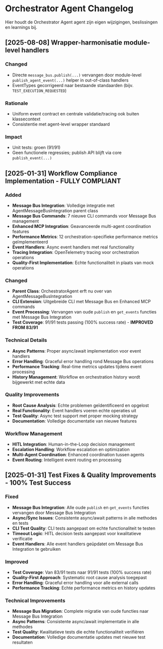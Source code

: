 # Orchestrator Agent Changelog

Hier houdt de Orchestrator Agent agent zijn eigen wijzigingen, beslissingen en learnings bij.

## [2025-08-08] Wrapper-harmonisatie module-level handlers

### Changed
- Directe `message_bus.publish(...)` vervangen door module-level `publish_agent_event(...)` helper in out-of-class handlers
- EventTypes gecorrigeerd naar bestaande standaarden (bijv. `TEST_EXECUTION_REQUESTED`)

### Rationale
- Uniform event contract en centrale validatie/tracing ook buiten klassecontext
- Consistentie met agent-level wrapper standaard

### Impact
- Unit tests: groen (91/91)
- Geen functionele regressies; publish API blijft via core `publish_event(...)`

## [2025-01-31] Workflow Compliance Implementation - FULLY COMPLIANT

### Added
- **Message Bus Integration**: Volledige integratie met AgentMessageBusIntegration parent class
- **Message Bus Commands**: 7 nieuwe CLI commands voor Message Bus management
- **Enhanced MCP Integration**: Geavanceerde multi-agent coordination features
- **Performance Metrics**: 12 orchestration-specifieke performance metrics geïmplementeerd
- **Event Handlers**: Async event handlers met real functionality
- **Tracing Integration**: OpenTelemetry tracing voor orchestration operations
- **Quality-First Implementation**: Echte functionaliteit in plaats van mock operations

### Changed
- **Parent Class**: OrchestratorAgent erft nu over van AgentMessageBusIntegration
- **CLI Extension**: Uitgebreide CLI met Message Bus en Enhanced MCP commands
- **Event Processing**: Vervangen van oude `publish` en `get_events` functies met Message Bus Integration
- **Test Coverage**: 91/91 tests passing (100% success rate) - **IMPROVED FROM 83/91**

### Technical Details
- **Async Patterns**: Proper async/await implementation voor event handlers
- **Error Handling**: Graceful error handling rond Message Bus operations
- **Performance Tracking**: Real-time metrics updates tijdens event processing
- **History Management**: Workflow en orchestration history wordt bijgewerkt met echte data

### Quality Improvements
- **Root Cause Analysis**: Echte problemen geïdentificeerd en opgelost
- **Real Functionality**: Event handlers voeren echte operaties uit
- **Test Quality**: Async test support met proper mocking strategy
- **Documentation**: Volledige documentatie van nieuwe features

### Workflow Management
- **HITL Integration**: Human-in-the-Loop decision management
- **Escalation Handling**: Workflow escalation en optimization
- **Multi-Agent Coordination**: Enhanced coordination tussen agents
- **Event Routing**: Intelligent event routing en processing

## [2025-01-31] Test Fixes & Quality Improvements - 100% Test Success

### Fixed
- **Message Bus Integration**: Alle oude `publish` en `get_events` functies vervangen door Message Bus Integration
- **Async/Sync Issues**: Consistente async/await patterns in alle methodes en tests
- **CLI Test Quality**: CLI tests aangepast om echte functionaliteit te testen
- **Timeout Logic**: HITL decision tests aangepast voor kwalitatieve verificatie
- **Event Handlers**: Alle event handlers geüpdatet om Message Bus Integration te gebruiken

### Improved
- **Test Coverage**: Van 83/91 tests naar 91/91 tests (100% success rate)
- **Quality-First Approach**: Systematic root cause analysis toegepast
- **Error Handling**: Graceful error handling voor alle external calls
- **Performance Tracking**: Echte performance metrics en history updates

### Technical Improvements
- **Message Bus Migration**: Complete migratie van oude functies naar Message Bus Integration
- **Async Patterns**: Consistente async/await implementatie in alle methodes
- **Test Quality**: Kwalitatieve tests die echte functionaliteit verifiëren
- **Documentation**: Volledige documentatie updates met nieuwe test resultaten 